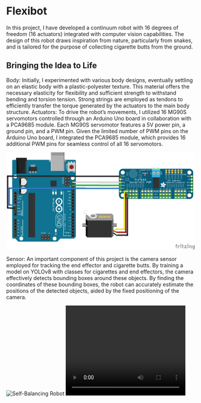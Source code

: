 # Flexibot
In this project, I have developed a continuum robot with 16 degrees of freedom (16 actuators) integrated with computer vision capabilities. The design of this robot draws inspiration from nature, particularly from snakes, and is tailored for the purpose of collecting cigarette butts from the ground.
## Bringing the Idea to Life
Body:
Initially, I experimented with various body designs, eventually settling on an elastic body with a plastic-polyester texture. This material offers the necessary elasticity for flexibility and sufficient strength to withstand bending and torsion tension. Strong strings are employed as tendons to efficiently transfer the torque generated by the actuators to the main body structure.
Actuators:
To drive the robot’s movements, I utilized 16 MG90S servomotors controlled through an Arduino Uno board in collaboration with a PCA9685 module. Each MG90S servomotor features a 5V power pin, a ground pin, and a PWM pin. Given the limited number of PWM pins on the Arduino Uno board, I integrated the PCA9685 module, which provides 16 additional PWM pins for seamless control of all 16 servomotors.

![Electronic Circuit](Data/Img.png)

Sensor:
An important component of this project is the camera sensor employed for tracking the end effector and cigarette butts. By training a model on YOLOv8 with classes for cigarettes and end effectors, the camera effectively detects bounding boxes around these objects. By finding the coordinates of these bounding boxes, the robot can accurately estimate the positions of the detected objects, aided by the fixed positioning of the camera.

![Self-Balancing Robot](Data/SelfBalancingRobot.gif)
<video width="320" height="240" controls>
  <source src="Data/SelfBalancingRobot.gif" type="video/gif">
</video>
